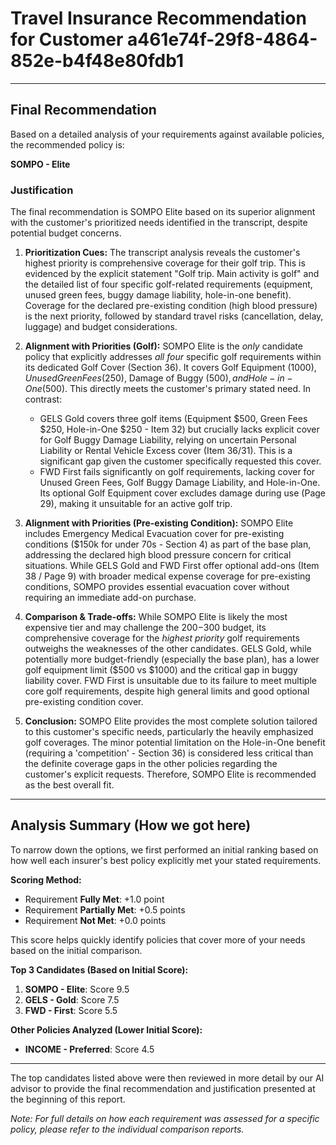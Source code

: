# Travel Insurance Recommendation for Customer a461e74f-29f8-4864-852e-b4f48e80fdb1

---

## Final Recommendation
Based on a detailed analysis of your requirements against available policies, the recommended policy is:

**SOMPO - Elite**

### Justification
The final recommendation is SOMPO Elite based on its superior alignment with the customer's prioritized needs identified in the transcript, despite potential budget concerns.

1.  **Prioritization Cues:** The transcript analysis reveals the customer's highest priority is comprehensive coverage for their golf trip. This is evidenced by the explicit statement "Golf trip. Main activity is golf" and the detailed list of four specific golf-related requirements (equipment, unused green fees, buggy damage liability, hole-in-one benefit). Coverage for the declared pre-existing condition (high blood pressure) is the next priority, followed by standard travel risks (cancellation, delay, luggage) and budget considerations.

2.  **Alignment with Priorities (Golf):** SOMPO Elite is the *only* candidate policy that explicitly addresses *all four* specific golf requirements within its dedicated Golf Cover (Section 36). It covers Golf Equipment ($1000), Unused Green Fees ($250), Damage of Buggy ($500), and Hole-in-One ($500). This directly meets the customer's primary stated need. In contrast:
    *   GELS Gold covers three golf items (Equipment $500, Green Fees $250, Hole-in-One $250 - Item 32) but crucially lacks explicit cover for Golf Buggy Damage Liability, relying on uncertain Personal Liability or Rental Vehicle Excess cover (Item 36/31). This is a significant gap given the customer specifically requested this cover.
    *   FWD First fails significantly on golf requirements, lacking cover for Unused Green Fees, Golf Buggy Damage Liability, and Hole-in-One. Its optional Golf Equipment cover excludes damage during use (Page 29), making it unsuitable for an active golf trip.

3.  **Alignment with Priorities (Pre-existing Condition):** SOMPO Elite includes Emergency Medical Evacuation cover for pre-existing conditions ($150k for under 70s - Section 4) as part of the base plan, addressing the declared high blood pressure concern for critical situations. While GELS Gold and FWD First offer optional add-ons (Item 38 / Page 9) with broader medical expense coverage for pre-existing conditions, SOMPO provides essential evacuation cover without requiring an immediate add-on purchase.

4.  **Comparison & Trade-offs:** While SOMPO Elite is likely the most expensive tier and may challenge the $200-$300 budget, its comprehensive coverage for the *highest priority* golf requirements outweighs the weaknesses of the other candidates. GELS Gold, while potentially more budget-friendly (especially the base plan), has a lower golf equipment limit ($500 vs $1000) and the critical gap in buggy liability cover. FWD First is unsuitable due to its failure to meet multiple core golf requirements, despite high general limits and good optional pre-existing condition cover.

5.  **Conclusion:** SOMPO Elite provides the most complete solution tailored to this customer's specific needs, particularly the heavily emphasized golf coverages. The minor potential limitation on the Hole-in-One benefit (requiring a 'competition' - Section 36) is considered less critical than the definite coverage gaps in the other policies regarding the customer's explicit requests. Therefore, SOMPO Elite is recommended as the best overall fit.

---

## Analysis Summary (How we got here)
To narrow down the options, we first performed an initial ranking based on how well each insurer's best policy explicitly met your stated requirements.

**Scoring Method:**
- Requirement **Fully Met**: +1.0 point
- Requirement **Partially Met**: +0.5 points
- Requirement **Not Met**: +0.0 points

This score helps quickly identify policies that cover more of your needs based on the initial comparison.

**Top 3 Candidates (Based on Initial Score):**
1. **SOMPO - Elite**: Score 9.5
2. **GELS - Gold**: Score 7.5
3. **FWD - First**: Score 5.5

**Other Policies Analyzed (Lower Initial Score):**
- **INCOME - Preferred**: Score 4.5

---

The top candidates listed above were then reviewed in more detail by our AI advisor to provide the final recommendation and justification presented at the beginning of this report.

*Note: For full details on how each requirement was assessed for a specific policy, please refer to the individual comparison reports.*
